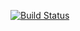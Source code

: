 [![Build Status](https://travis-ci.org/elpidifor/lab02.svg?branch=branch)](https://travis-ci.org/elpidifor/lab02)
